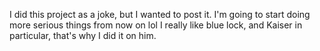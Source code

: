 I did this project as a joke, but I wanted to post it. I'm going to start doing more serious things from now on lol
I really like blue lock, and Kaiser in particular, that's why I did it on him.
